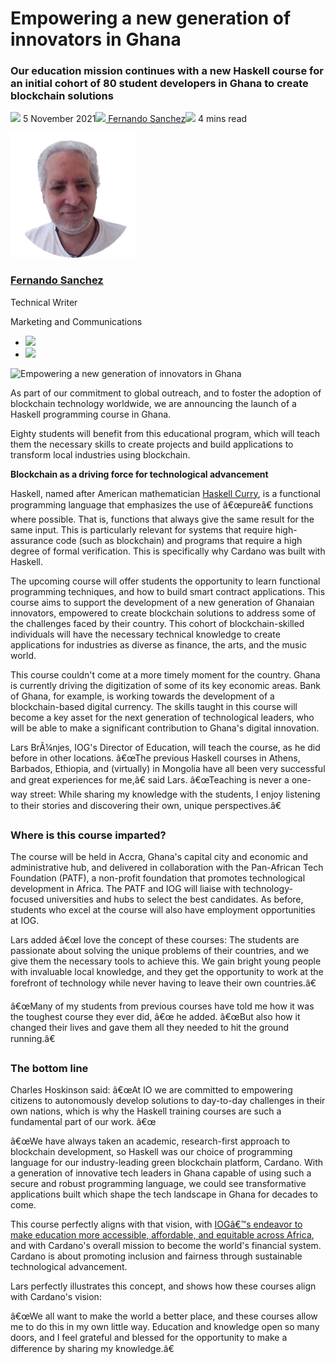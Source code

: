 # Empowering a new generation of innovators in Ghana
### **Our education mission continues with a new Haskell course for an initial cohort of 80 student developers in Ghana to create blockchain solutions**
![](img/2021-11-05-empowering-a-new-generation-of-innovators-in-ghana.002.png) 5 November 2021![](img/2021-11-05-empowering-a-new-generation-of-innovators-in-ghana.002.png)[ Fernando Sanchez](tmp//en/blog/authors/fernando-sanchez/page-1/)![](img/2021-11-05-empowering-a-new-generation-of-innovators-in-ghana.003.png) 4 mins read

![Fernando Sanchez](img/2021-11-05-empowering-a-new-generation-of-innovators-in-ghana.004.png)[](tmp//en/blog/authors/fernando-sanchez/page-1/)
### [**Fernando Sanchez**](tmp//en/blog/authors/fernando-sanchez/page-1/)
Technical Writer

Marketing and Communications

- ![](img/2021-11-05-empowering-a-new-generation-of-innovators-in-ghana.005.png)[](mailto:fernando.sanchez@iohk.io "Email")
- ![](img/2021-11-05-empowering-a-new-generation-of-innovators-in-ghana.006.png)[](https://www.linkedin.com/in/linkedinsanchezf/ "LinkedIn")

![Empowering a new generation of innovators in Ghana](img/2021-11-05-empowering-a-new-generation-of-innovators-in-ghana.007.png)

As part of our commitment to global outreach, and to foster the adoption of blockchain technology worldwide, we are announcing the launch of a Haskell programming course in Ghana.

Eighty students will benefit from this educational program, which will teach them the necessary skills to create projects and build applications to transform local industries using blockchain.

**Blockchain as a driving force for technological advancement**

Haskell, named after American mathematician [Haskell Curry](https://en.wikipedia.org/wiki/Haskell_Curry), is a functional programming language that emphasizes the use of â€œpureâ€ functions where possible. That is, functions that always give the same result for the same input. This is particularly relevant for systems that require high-assurance code (such as blockchain) and programs that require a high degree of formal verification. This is specifically why Cardano was built with Haskell.

The upcoming course will offer students the opportunity to learn functional programming techniques, and how to build smart contract applications. This course aims to support the development of a new generation of Ghanaian innovators, empowered to create blockchain solutions to address some of the challenges faced by their country. This cohort of blockchain-skilled individuals will have the necessary technical knowledge to create applications for industries as diverse as finance, the arts, and the music world.

This course couldn't come at a more timely moment for the country. Ghana is currently driving the digitization of some of its key economic areas. Bank of Ghana, for example, is working towards the development of a blockchain-based digital currency. The skills taught in this course will become a key asset for the next generation of technological leaders, who will be able to make a significant contribution to Ghana's digital innovation.

Lars BrÃ¼njes, IOG's Director of Education, will teach the course, as he did before in other locations. â€œThe previous Haskell courses in Athens, Barbados, Ethiopia, and (virtually) in Mongolia have all been very successful and great experiences for me,â€ said Lars. â€œTeaching is never a one-way street: While sharing my knowledge with the students, I enjoy listening to their stories and discovering their own, unique perspectives.â€
### **Where is this course imparted?**
The course will be held in Accra, Ghana's capital city and economic and administrative hub, and delivered in collaboration with the Pan-African Tech Foundation (PATF), a non-profit foundation that promotes technological development in Africa. The PATF and IOG will liaise with technology-focused universities and hubs to select the best candidates. As before, students who excel at the course will also have employment opportunities at IOG.

Lars added â€œI love the concept of these courses: The students are passionate about solving the unique problems of their countries, and we give them the necessary tools to achieve this. We gain bright young people with invaluable local knowledge, and they get the opportunity to work at the forefront of technology while never having to leave their own countries.â€

â€œMany of my students from previous courses have told me how it was the toughest course they ever did, â€œ he added. â€œBut also how it changed their lives and gave them all they needed to hit the ground running.â€
### **The bottom line**
Charles Hoskinson said: â€œAt IO we are committed to empowering citizens to autonomously develop solutions to day-to-day challenges in their own nations, which is why the Haskell training courses are such a fundamental part of our work. â€œ

â€œWe have always taken an academic, research-first approach to blockchain development, so Haskell was our choice of programming language for our industry-leading green blockchain platform, Cardano. With a generation of innovative tech leaders in Ghana capable of using such a secure and robust programming language, we could see transformative applications built which shape the tech landscape in Ghana for decades to come.

This course perfectly aligns with that vision, with [IOGâ€™s endeavor to make education more accessible, affordable, and equitable across Africa](https://iohk.io/en/blog/posts/2021/08/24/making-education-in-africa-more-accessible-affordable-and-equitable/), and with Cardano's overall mission to become the world's financial system. Cardano is about promoting inclusion and fairness through sustainable technological advancement.

Lars perfectly illustrates this concept, and shows how these courses align with Cardano's vision:

â€œWe all want to make the world a better place, and these courses allow me to do this in my own little way. Education and knowledge open so many doors, and I feel grateful and blessed for the opportunity to make a difference by sharing my knowledge.â€
